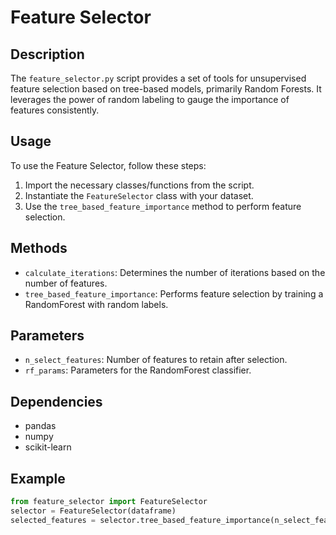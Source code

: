 # Feature Selector

## Description
The `feature_selector.py` script provides a set of tools for unsupervised feature selection based on tree-based models, primarily Random Forests. It leverages the power of random labeling to gauge the importance of features consistently.

## Usage
To use the Feature Selector, follow these steps:
1. Import the necessary classes/functions from the script.
2. Instantiate the `FeatureSelector` class with your dataset.
3. Use the `tree_based_feature_importance` method to perform feature selection.

## Methods
- `calculate_iterations`: Determines the number of iterations based on the number of features.
- `tree_based_feature_importance`: Performs feature selection by training a RandomForest with random labels.

## Parameters
- `n_select_features`: Number of features to retain after selection.
- `rf_params`: Parameters for the RandomForest classifier.

## Dependencies
- pandas
- numpy
- scikit-learn

## Example
```python
from feature_selector import FeatureSelector
selector = FeatureSelector(dataframe)
selected_features = selector.tree_based_feature_importance(n_select_features=100)

